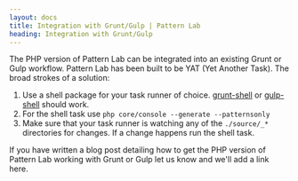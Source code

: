 ```yaml
---
layout: docs
title: Integration with Grunt/Gulp | Pattern Lab
heading: Integration with Grunt/Gulp
---
```


The PHP version of Pattern Lab can be integrated into an existing Grunt or Gulp workflow. Pattern Lab has been built to be YAT (Yet Another Task). The broad strokes of a solution:

1. Use a shell package for your task runner of choice. [grunt-shell](https://www.npmjs.com/package/grunt-shell) or [gulp-shell](https://www.npmjs.com/package/gulp-shell) should work.
2. For the shell task use `php core/console --generate --patternsonly`
3. Make sure that your task runner is watching any of the `./source/_*` directories for changes. If a change happens run the shell task.

If you have written a blog post detailing how to get the PHP version of Pattern Lab working with Grunt or Gulp let us know and we'll add a link here.
